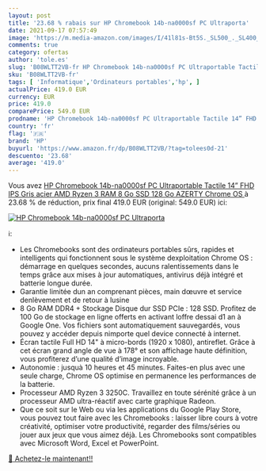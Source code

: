 ```yaml
---
layout: post
title: '23.68 % rabais sur HP Chromebook 14b-na0000sf PC Ultraporta'
date: 2021-09-17 07:57:49
image: 'https://m.media-amazon.com/images/I/41l81s-Bt5S._SL500_._SL400_.jpg'
comments: true
category: ofertas
author: 'tole.es'
slug: 'B08WLTT2VB-fr HP Chromebook 14b-na0000sf PC Ultraportable Tactile 14”...'
sku: 'B08WLTT2VB-fr'
tags: [ 'Informatique','Ordinateurs portables','hp', ]
actualPrice: 419.0 EUR
currency: EUR
price: 419.0
comparePrice: 549.0 EUR
prodname: 'HP Chromebook 14b-na0000sf PC Ultraportable Tactile 14” FHD IPS Gris acier  AMD Ryzen 3  RAM 8 Go  SSD 128 Go  AZERTY  Chrome OS '
country: 'fr'
flag: '🇫🇷'
brand: 'HP'
buyurl: 'https://www.amazon.fr/dp/B08WLTT2VB/?tag=tolees0d-21'
descuento: '23.68'
average: '419.0'
---
```


Vous avez [HP Chromebook 14b-na0000sf PC Ultraportable Tactile 14” FHD IPS Gris acier  AMD Ryzen 3  RAM 8 Go  SSD 128 Go  AZERTY  Chrome OS ](https://www.amazon.fr/dp/B08WLTT2VB/?tag=tolees0d-21)  à  23.68 % de réduction, prix final  419.0 EUR (original: 549.0 EUR) ici:

[![HP Chromebook 14b-na0000sf PC Ultraporta](https://m.media-amazon.com/images/I/41l81s-Bt5S._SL500_._SL400_.jpg)](https://www.amazon.fr/dp/B08WLTT2VB/?tag=tolees0d-21)

ℹ️:

- Les Chromebooks sont des ordinateurs portables sûrs, rapides et intelligents qui fonctionnent sous le système dexploitation Chrome OS : démarrage en quelques secondes, aucuns ralentissements dans le temps grâce aux mises à jour automatiques, antivirus déjà intégré et batterie longue durée.
- Garantie limitée dun an comprenant pièces, main dœuvre et service denlèvement et de retour à lusine
- 8 Go RAM DDR4 + Stockage Disque dur SSD PCIe : 128 SSD. Profitez de 100 Go de stockage en ligne offerts en activant loffre dessai d1 an à Google One. Vos fichiers sont automatiquement sauvegardés, vous pouvez y accéder depuis nimporte quel device connecté à internet.
- Écran tactile Full HD 14" à micro-bords (1920 x 1080), antireflet. Grâce à cet écran grand angle de vue à 178° et son affichage haute définition, vous profiterez d’une qualité d’image incroyable.
- Autonomie : jusquà 10 heures et 45 minutes. Faites-en plus avec une seule charge, Chrome OS optimise en permanence les performances de la batterie.
- Processeur AMD Ryzen 3 3250C. Travaillez en toute sérénité grâce à un processeur AMD ultra-réactif avec carte graphique Radeon.
- Que ce soit sur le Web ou via les applications du Google Play Store, vous pouvez tout faire avec les Chromebooks : laisser libre cours à votre créativité, optimiser votre productivité, regarder des films/séries ou jouer aux jeux que vous aimez déjà. Les Chromebooks sont compatibles avec Microsoft Word, Excel et PowerPoint.

[🛒 Achetez-le maintenant!!](https://www.amazon.fr/dp/B08WLTT2VB/?tag=tolees0d-21)
